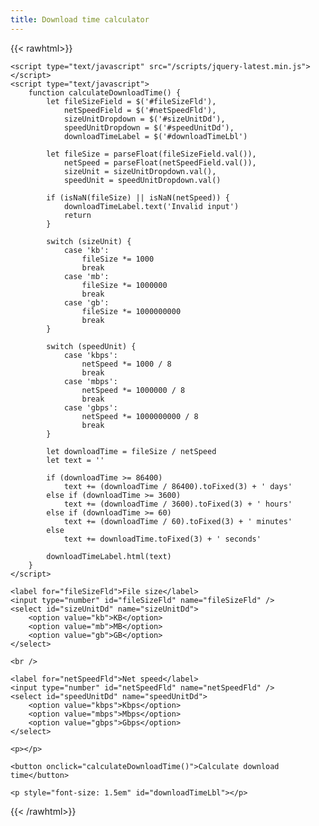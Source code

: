 ```yaml
---
title: Download time calculator
---
```


<!-- markdownlint-disable no-inline-html -->
{{< rawhtml>}}

    <script type="text/javascript" src="/scripts/jquery-latest.min.js"></script>
    <script type="text/javascript">
        function calculateDownloadTime() {
            let fileSizeField = $('#fileSizeFld'),
                netSpeedField = $('#netSpeedFld'),
                sizeUnitDropdown = $('#sizeUnitDd'),
                speedUnitDropdown = $('#speedUnitDd'),
                downloadTimeLabel = $('#downloadTimeLbl')

            let fileSize = parseFloat(fileSizeField.val()),
                netSpeed = parseFloat(netSpeedField.val()),
                sizeUnit = sizeUnitDropdown.val(),
                speedUnit = speedUnitDropdown.val()

            if (isNaN(fileSize) || isNaN(netSpeed)) {
                downloadTimeLabel.text('Invalid input')
                return
            }

            switch (sizeUnit) {
                case 'kb':
                    fileSize *= 1000
                    break
                case 'mb':
                    fileSize *= 1000000
                    break
                case 'gb':
                    fileSize *= 1000000000
                    break
            }

            switch (speedUnit) {
                case 'kbps':
                    netSpeed *= 1000 / 8
                    break
                case 'mbps':
                    netSpeed *= 1000000 / 8
                    break
                case 'gbps':
                    netSpeed *= 1000000000 / 8
                    break
            }

            let downloadTime = fileSize / netSpeed
            let text = ''

            if (downloadTime >= 86400)
                text += (downloadTime / 86400).toFixed(3) + ' days'
            else if (downloadTime >= 3600)
                text += (downloadTime / 3600).toFixed(3) + ' hours'
            else if (downloadTime >= 60)
                text += (downloadTime / 60).toFixed(3) + ' minutes'
            else
                text += downloadTime.toFixed(3) + ' seconds'

            downloadTimeLabel.html(text)
        }
    </script>

    <label for="fileSizeFld">File size</label>
    <input type="number" id="fileSizeFld" name="fileSizeFld" />
    <select id="sizeUnitDd" name="sizeUnitDd">
        <option value="kb">KB</option>
        <option value="mb">MB</option>
        <option value="gb">GB</option>
    </select>

    <br />

    <label for="netSpeedFld">Net speed</label>
    <input type="number" id="netSpeedFld" name="netSpeedFld" />
    <select id="speedUnitDd" name="speedUnitDd">
        <option value="kbps">Kbps</option>
        <option value="mbps">Mbps</option>
        <option value="gbps">Gbps</option>
    </select>

    <p></p>

    <button onclick="calculateDownloadTime()">Calculate download time</button>

    <p style="font-size: 1.5em" id="downloadTimeLbl"></p>

{{< /rawhtml>}}